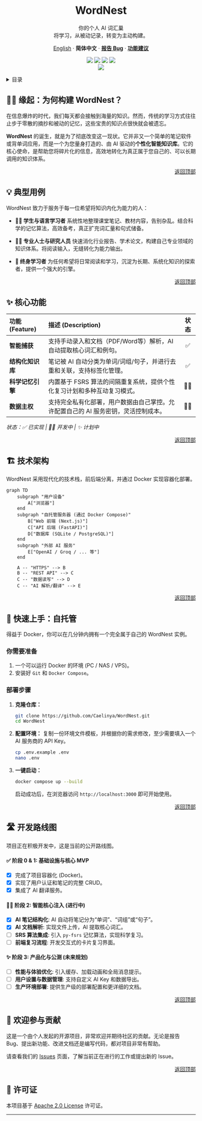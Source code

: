<div align="center"><a name="readme-top"></a>

# WordNest

你的个人 AI 词汇巢<br/>
将学习，从被动记录，转变为主动构建。

[English](./README.md) · **简体中文** · **[报告 Bug][github-issues-link]** · **[功能建议][github-issues-link]**

<!-- SHIELD GROUP -->
<!-- TODO: Replace `Caelinya/WordNest` with your actual repo path -->
[![][github-license-shield]][github-license-link]
[![][github-stars-shield]][github-stars-link]
[![][github-forks-shield]][github-forks-link]
[![][github-issues-shield]][github-issues-link]<br/>
[![][github-action-test-shield]][github-action-test-link]

</div>

<details>
<summary><kbd>目录</kbd></summary>

- [👋🏻 缘起：为何构建 WordNest？](#-缘起为何构建-wordnest)
- [💡 典型用例](#-典型用例)
- [✨ 核心功能](#-核心功能)
- [🏗️ 技术架构](#️-技术架构)
- [🚀 快速上手：自托管](#-快速上手自托管)
- [🛣️ 开发路线图](#️-开发路线图)
- [🤝 欢迎参与贡献](#-欢迎参与贡献)
- [📝 许可证](#-许可证)

<br/>

</details>

## 👋🏻 缘起：为何构建 WordNest？

在信息爆炸的时代，我们每天都会接触到海量的知识。然而，传统的学习方式往往止步于零散的摘抄和被动的记忆，这些宝贵的知识点很快就会被遗忘。

**WordNest** 的诞生，就是为了彻底改变这一现状。它并非又一个简单的笔记软件或背单词应用，而是一个为您量身打造的、由 AI 驱动的**个性化智能知识库**。它的核心使命，是帮助您将碎片化的信息，高效地转化为真正属于您自己的、可以长期调用的知识体系。

<div align="right">
  <a href="#readme-top">返回顶部</a>
</div>

## 💡 典型用例

WordNest 致力于服务于每一位希望将知识内化为能力的人：

*   **👨‍🎓 学生与语言学习者**
    系统性地整理课堂笔记、教材内容，告别杂乱。结合科学的记忆算法，高效备考，真正扩充词汇量和句式储备。

*   **👩‍💻 专业人士与研究人员**
    快速消化行业报告、学术论文，构建自己专业领域的知识体系。将阅读输入，无缝转化为能力输出。

*   **🌱 终身学习者**
    为任何希望将日常阅读和学习，沉淀为长期、系统化知识的探索者，提供一个强大的引擎。

<div align="right">
  <a href="#readme-top">返回顶部</a>
</div>

## ✨ 核心功能

| 功能 (Feature) | 描述 (Description) | 状态 |
| :--- | :--- | :--: |
| **智能捕获** | 支持手动录入和文档（PDF/Word等）解析，AI 自动提取核心词汇和例句。 | ✅ |
| **结构化知识库** | 笔记被 AI 自动分类为单词/词组/句子，并进行去重和关联，支持标签化管理。 | ✅ |
| **科学记忆引擎** | 内置基于 FSRS 算法的间隔重复系统，提供个性化复习计划和多种互动复习模式。 | 🏃‍♂️ |
| **数据主权** | 支持完全私有化部署，用户数据由自己掌控。允许配置自己的 AI 服务密钥，灵活控制成本。 | 🏃‍♂️ |

*状态：✅ 已实现 | 🏃‍♂️ 开发中 | ✨ 计划中*

<div align="right">
  <a href="#readme-top">返回顶部</a>
</div>

## 🏗️ 技术架构

WordNest 采用现代化的技术栈，前后端分离，并通过 Docker 实现容器化部署。

```mermaid
graph TD
    subgraph "用户设备"
        A["浏览器"]
    end
    subgraph "自托管服务器 (通过 Docker Compose)"
        B["Web 前端 (Next.js)"]
        C["API 后端 (FastAPI)"]
        D["数据库 (SQLite / PostgreSQL)"]
    end
    subgraph "外部 AI 服务"
        E["OpenAI / Groq / ... 等"]
    end

    A -- "HTTPS" --> B
    B -- "REST API" --> C
    C -- "数据读写" --> D
    C -- "AI 解析/翻译" --> E
```

<div align="right">
  <a href="#readme-top">返回顶部</a>
</div>

## 🚀 快速上手：自托管

得益于 Docker，你可以在几分钟内拥有一个完全属于自己的 WordNest 实例。

### 你需要准备

1.  一个可以运行 Docker 的环境 (PC / NAS / VPS)。
2.  安装好 `Git` 和 `Docker Compose`。

### 部署步骤

1.  **克隆仓库：**
    ```bash
    git clone https://github.com/Caelinya/WordNest.git
    cd WordNest
    ```

2.  **配置环境：**
    复制一份环境文件模板，并根据你的需求修改，至少需要填入一个 AI 服务商的 API Key。
    ```bash
    cp .env.example .env
    nano .env
    ```

3.  **一键启动：**
    ```bash
    docker compose up --build
    ```
    启动成功后，在浏览器访问 `http://localhost:3000` 即可开始使用。

<div align="right">
  <a href="#readme-top">返回顶部</a>
</div>

## 🛣️ 开发路线图

项目正在积极开发中，这是当前的公开路线图。

#### **✅ 阶段 0 & 1: 基础设施与核心 MVP**
- [x] 完成了项目容器化 (Docker)。
- [x] 实现了用户认证和笔记的完整 CRUD。
- [x] 集成了 AI 翻译服务。

#### **🏃‍♂️ 阶段 2: 智能核心注入 (进行中)**
- [x] **AI 笔记结构化**: AI 自动将笔记分为“单词”、“词组”或“句子”。
- [x] **AI 文档解析**: 实现文件上传，AI 提取核心词汇。
- [ ] **SRS 算法集成**: 引入 `py-fsrs` 记忆算法，实现科学复习。
- [ ] **前端复习流程**: 开发交互式的卡片复习界面。

#### **✨ 阶段 3: 产品化与公测 (未来规划)**
- [ ] **性能与体验优化**: 引入缓存、加载动画和全局消息提示。
- [ ] **用户设置与数据管理**: 支持自定义 AI Key 和数据导出。
- [ ] **生产环境部署**: 提供生产级的部署配置和更详细的文档。

<div align="right">
  <a href="#readme-top">返回顶部</a>
</div>

## 🤝 欢迎参与贡献

这是一个由个人发起的开源项目，非常欢迎并期待社区的贡献。无论是报告 Bug、提出新功能、改进文档还是编写代码，都对项目非常有帮助。

请查看我们的 [Issues][github-issues-link] 页面，了解当前正在进行的工作或提出新的 Issue。

<div align="right">
  <a href="#readme-top">返回顶部</a>
</div>

## 📝 许可证

本项目基于 [Apache 2.0 License](./LICENSE) 许可证。

---

<!-- LINK GROUP -->
<!-- TODO: Replace `Caelinya/WordNest` with your actual repo path -->
[github-license-link]: https://github.com/Caelinya/WordNest/blob/main/LICENSE
[github-release-link]: https://github.com/Caelinya/WordNest/releases
[github-issues-link]: https://github.com/Caelinya/WordNest/issues
[github-action-test-link]: https://github.com/Caelinya/WordNest/actions/workflows/docker-build-test.yml
[github-forks-link]: https://github.com/Caelinya/WordNest/network/members
[github-stars-link]: https://github.com/Caelinya/WordNest/stargazers

<!-- Shields -->
[github-action-test-shield]: https://img.shields.io/github/actions/workflow/status/Caelinya/WordNest/docker-build-test.yml?label=CI&labelColor=black&logo=githubactions&logoColor=white&style=flat-square
[github-forks-shield]: https://img.shields.io/github/forks/Caelinya/WordNest?color=8ae8ff&labelColor=black&style=flat-square
[github-issues-shield]: https://img.shields.io/github/issues/Caelinya/WordNest?color=ff80eb&labelColor=black&style=flat-square
[github-license-shield]: https://img.shields.io/github/license/Caelinya/WordNest?color=white&labelColor=black&style=flat-square
[github-stars-shield]: https://img.shields.io/github/stars/Caelinya/WordNest?color=ffcb47&labelColor=black&style=flat-square
